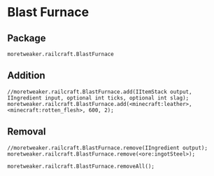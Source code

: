 # Blast Furnace

## Package
`moretweaker.railcraft.BlastFurnace`

## Addition

```zenscript
//moretweaker.railcraft.BlastFurnace.add(IItemStack output, IIngredient input, optional int ticks, optional int slag);
moretweaker.railcraft.BlastFurnace.add(<minecraft:leather>, <minecraft:rotten_flesh>, 600, 2);
```

## Removal

```zenscript
//moretweaker.railcraft.BlastFurnace.remove(IIngredient output);
moretweaker.railcraft.BlastFurnace.remove(<ore:ingotSteel>);

moretweaker.railcraft.BlastFurnace.removeAll();
```